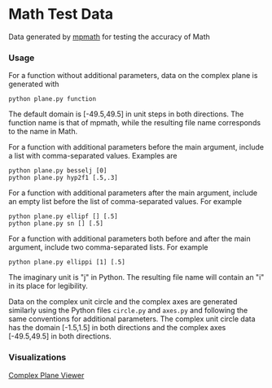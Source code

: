 # Math Test Data
 
Data generated by [mpmath](http://mpmath.org) for testing the accuracy of Math

### Usage ###

For a function without additional parameters, data on the complex plane is generated with

```
python plane.py function
```

The default domain is [-49.5,49.5] in unit steps in both directions. The function name is that of mpmath, while the resulting file name corresponds to the name in Math.

For a function with additional parameters before the main argument, include a list with comma-separated values. Examples are

```
python plane.py besselj [0]
python plane.py hyp2f1 [.5,.3]
```

For a function with additional parameters after the main argument, include an empty list before the list of comma-separated values. For example

```
python plane.py ellipf [] [.5]
python plane.py sn [] [.5]
```

For a function with additional parameters both before and after the main argument, include two comma-separated lists. For example

```
python plane.py ellippi [1] [.5]
```

The imaginary unit is "j" in Python. The resulting file name will contain an "i" in its place for legibility.

Data on the complex unit circle and the complex axes are generated similarly using the Python files `circle.py` and `axes.py` and following the same conventions for additional parameters. The complex unit circle data has the domain [-1.5,1.5] in both directions and the complex axes [-49.5,49.5] in both directions.

### Visualizations ###

[Complex Plane Viewer](https://paulmasson.github.io/math-test-data/complex-plane-viewer.html)

